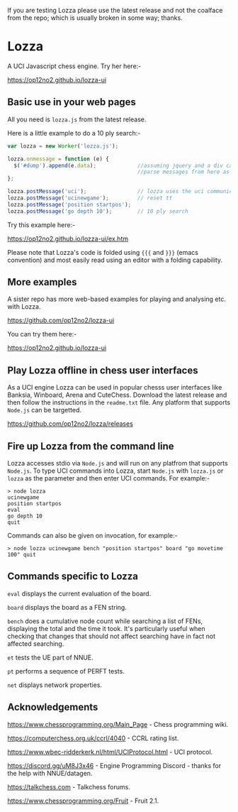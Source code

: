 If you are testing Lozza please use the latest release and not the coalface from the repo; which is usually broken in some way; thanks.

# Lozza

A UCI Javascript chess engine. Try her here:-

https://op12no2.github.io/lozza-ui

## Basic use in your web pages

All you need is ```lozza.js``` from the latest release.  

Here is a little example to do a 10 ply search:-

```Javascript
var lozza = new Worker('lozza.js');

lozza.onmessage = function (e) {
  $('#dump').append(e.data);             //assuming jquery and a div called #dump
                                         //parse messages from here as required
};

lozza.postMessage('uci');                // lozza uses the uci communication protocol
lozza.postMessage('ucinewgame');         // reset tt
lozza.postMessage('position startpos');
lozza.postMessage('go depth 10');        // 10 ply search
```

Try this example here:-

https://op12no2.github.io/lozza-ui/ex.htm

Please note that Lozza's code is folded using ```{{{``` and ```}}}``` (emacs convention) and most easily read using an editor with a folding capability.

## More examples

A sister repo has more web-based examples for playing and analysing etc. with Lozza.

https://github.com/op12no2/lozza-ui

You can try them here:-

https://op12no2.github.io/lozza-ui

## Play Lozza offline in chess user interfaces

As a UCI engine Lozza can be used in popular chesss user interfaces like Banksia, Winboard, Arena and CuteChess. Download the latest release and then follow the instructions in the ```readme.txt``` file.  Any platform that supports ```Node.js``` can be targetted. 

https://github.com/op12no2/lozza/releases

## Fire up Lozza from the command line

Lozza accesses stdio via ```Node.js``` and will run on any platfrom that supports ```Node.js```.  To type UCI commands into Lozza, start ```Node.js``` with ```lozza.js``` or ```lozza``` as the parameter and then enter UCI commands. For example:-

```
> node lozza
ucinewgame
position startpos
eval
go depth 10
quit
```
Commands can also be given on invocation, for example:-

```
> node lozza ucinewgame bench "position startpos" board "go movetime 100" quit
```

## Commands specific to Lozza

```eval``` displays the current evaluation of the board.

```board``` displays the board as a FEN string.

```bench``` does a cumulative node count while searching a list of FENs, displaying the total and the time it took. It's particularly useful when checking that changes that should not affect searching have in fact not affected searching.  

```et``` tests the UE part of NNUE.

```pt``` performs a sequence of PERFT tests. 

```net``` displays network properties.

## Acknowledgements

https://www.chessprogramming.org/Main_Page - Chess programming wiki.

https://computerchess.org.uk/ccrl/4040 - CCRL rating list.

https://www.wbec-ridderkerk.nl/html/UCIProtocol.html - UCI protocol.

https://discord.gg/uM8J3x46 - Engine Programming Discord - thanks for the help with NNUE/datagen.

https://talkchess.com - Talkchess forums.

https://www.chessprogramming.org/Fruit - Fruit 2.1.

